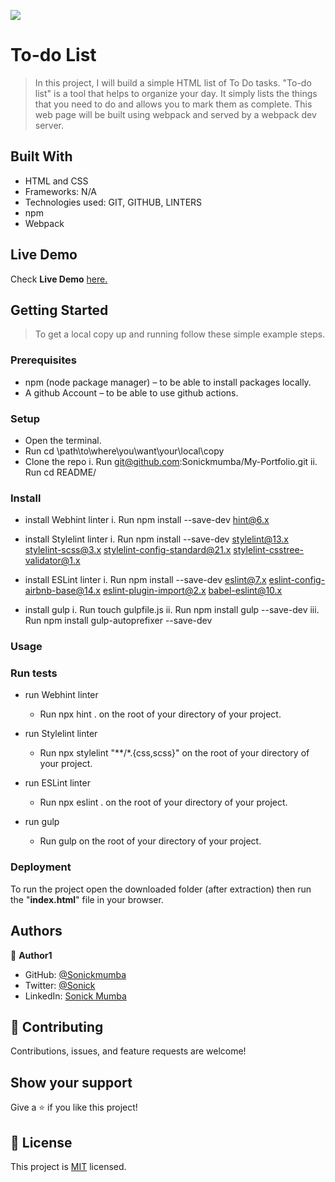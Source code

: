 ![](https://img.shields.io/badge/Microverse-blueviolet)

# To-do List

> In this project, I will build a simple HTML list of To Do tasks. "To-do list" is a tool that helps to organize your day. It simply lists the things that you need to do and allows you to mark them as complete. This web page will be built using webpack and served by a webpack dev server.

## Built With

- HTML and CSS
- Frameworks: N/A
- Technologies used: GIT, GITHUB, LINTERS
- npm
- Webpack

## Live Demo

Check **Live Demo** [here.](https://sonickmumba.github.io/To-do-list/)

## Getting Started

> To get a local copy up and running follow these simple example steps.

### Prerequisites

- npm (node package manager) – to be able to install packages locally.
- A github Account – to be able to use github actions.

### Setup

- Open the terminal.
- Run cd \path\to\where\you\want\your\local\copy
- Clone the repo
   i. Run git@github.com:Sonickmumba/My-Portfolio.git
   ii. Run cd README/

### Install

- install Webhint linter
    i. Run npm install --save-dev hint@6.x

- install Stylelint linter
    i. Run npm install --save-dev stylelint@13.x stylelint-scss@3.x stylelint-config-standard@21.x stylelint-csstree-validator@1.x

- install ESLint linter
    i. Run npm install --save-dev eslint@7.x eslint-config-airbnb-base@14.x eslint-plugin-import@2.x babel-eslint@10.x

- install gulp
    i. Run touch gulpfile.js
    ii. Run npm install gulp --save-dev
    iii. Run npm install gulp-autoprefixer --save-dev

### Usage

### Run tests

- run Webhint linter
    - Run npx hint . on the root of your directory of your project.

- run Stylelint linter
    - Run npx stylelint "**/*.{css,scss}" on the root of your directory of your project.

- run ESLint linter
    - Run npx eslint . on the root of your directory of your project.

- run gulp
    - Run gulp <name-of-task> on the root of your directory of your project.


### Deployment

To run the project open the downloaded folder (after extraction) then run the "**index.html**" file in your browser.
## Authors

👤 **Author1**

- GitHub: [@Sonickmumba](https://github.com/Sonickmumba)
- Twitter: [@Sonick](https://twitter.com/MumbaSonick)
- LinkedIn: [Sonick Mumba](https://www.linkedin.com/in/sonick-m-301557a2/)

## 🤝 Contributing

Contributions, issues, and feature requests are welcome!

## Show your support

Give a ⭐️ if you like this project!
## 📝 License

This project is [MIT](./MIT.md) licensed.